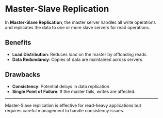 # Master-Slave Replication

In **Master-Slave Replication**, the master server handles all write operations and replicates the data to one or more slave servers for read operations.

## Benefits

- **Load Distribution**: Reduces load on the master by offloading reads.
- **Data Redundancy**: Copies of data are maintained across servers.

## Drawbacks

- **Consistency**: Potential delays in data replication.
- **Single Point of Failure**: If the master fails, writes are affected.

---

Master-Slave replication is effective for read-heavy applications but requires careful management to handle consistency issues.
